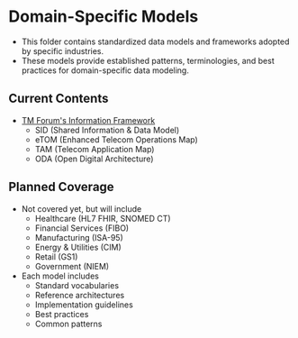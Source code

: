 # Domain-Specific Models

- This folder contains standardized data models and frameworks adopted by specific industries.
- These models provide established patterns, terminologies, and best practices for domain-specific data modeling.

## Current Contents

- [TM Forum's Information Framework](./10-tm_forum.md)
  - SID (Shared Information & Data Model)
  - eTOM (Enhanced Telecom Operations Map)
  - TAM (Telecom Application Map)
  - ODA (Open Digital Architecture)

## Planned Coverage

- Not covered yet, but will include
  - Healthcare (HL7 FHIR, SNOMED CT)
  - Financial Services (FIBO)
  - Manufacturing (ISA-95)
  - Energy & Utilities (CIM)
  - Retail (GS1)
  - Government (NIEM)
- Each model includes
  - Standard vocabularies
  - Reference architectures
  - Implementation guidelines
  - Best practices
  - Common patterns
